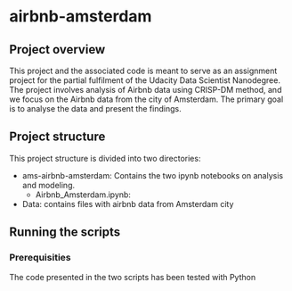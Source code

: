 # airbnb-amsterdam

## Project overview
This project and the associated code is meant to serve as an assignment project for the partial fulfilment of the Udacity Data Scientist Nanodegree. The project involves analysis of Airbnb data using CRISP-DM method, and we focus on the Airbnb data from the city of Amsterdam. The primary goal is to analyse the data and present the findings.

## Project structure
This project structure is divided into two directories:
- ams-airbnb-amsterdam: Contains the two ipynb notebooks on analysis and modeling.
  - Airbnb_Amsterdam.ipynb: 
- Data: contains files with airbnb data from Amsterdam city

## Running the scripts
### Prerequisities
The code presented in the two scripts has been tested with Python 
